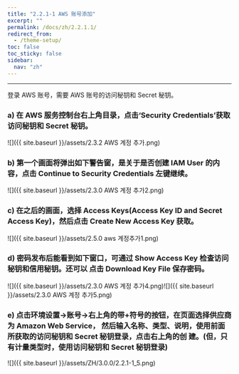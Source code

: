 ```yaml
---
title: "2.2.1-1 AWS 账号添加"
excerpt: ""
permalink: /docs/zh/2.2.1.1/
redirect_from:
  - /theme-setup/
toc: false
toc_sticky: false
sidebar:
  nav: "zh"
---
```


---
登录 AWS 账号，需要 AWS 账号的访问秘钥和 Secret 秘钥。

### a\) 在 AWS 服务控制台右上角目录，点击‘Security Credentials’获取访问秘钥和 Secret 秘钥。
![]({{ site.baseurl }}/assets/2.3.2 AWS 계정 추가.png)

### b\) 第一个画面将弹出如下警告窗，是关于是否创建 IAM User 的内容，点击 Continue to Security Credentials 左键继续。
![]({{ site.baseurl }}/assets/2.3.0 AWS 계정 추가2.png)

### c\) 在之后的画面，选择 Access Keys(Access Key ID and Secret Access Key)，然后点击 Create New Access Key 获取。
![]({{ site.baseurl }}/assets/2.5.0 aws 계정추가1.png)

### d\) 密码发布后能看到如下窗口，可通过 Show Access Key 检查访问秘钥和信用秘钥。还可以 点击 Download Key File 保存密码。
![]({{ site.baseurl }}/assets/2.3.0 AWS 계정 추가4.png)![]({{ site.baseurl }}/assets/2.3.0 AWS 계정 추가5.png)

### e\) 点击环境设置→账号→右上角的带+符号的按钮，在页面选择供应商为 Amazon Web Service， 然后输入名称、类型、说明，使用前面所获取的访问秘钥和 Secret 秘钥登录，点击右上角的创 建。(但，只有计量类型时，使用访问秘钥和 Secret 秘钥登录)

![]({{ site.baseurl }}/assets/ZH/3.0.0/2.2.1-1_5.png)
